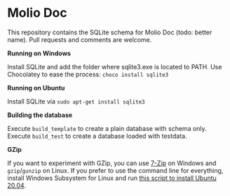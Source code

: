 # Molio Doc
This repository contains the SQLite schema for Molio Doc (todo: better name). Pull requests and comments are welcome.

**Running on Windows**

Install SQLite and add the folder where sqlite3.exe is located to PATH. Use Chocolatey to ease the process: `choco install sqlite3`

**Running on Ubuntu**

Install SQLite via `sudo apt-get install sqlite3`

**Building the database**

Execute `build_template` to create a plain database with schema only.
Execute `build_test` to create a database loaded with testdata.

**GZip**

If you want to experiment with GZip, you can use [7-Zip](https://www.7-zip.org/) on Windows and `gzip`/`gunzip` on Linux. If you prefer to use the command line for everything, install Windows Subsystem for Linux and run [this script to install Ubuntu 20.04](https://ja.nsommer.dk/articles/install-custom-wsl-distribution.html).